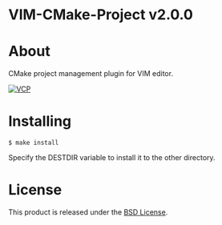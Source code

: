 VIM-CMake-Project v2.0.0
===============

About
=====
CMake project management plugin for VIM editor.

[![VCP](http://i.imgur.com/wGeVbl.png)](http://i.imgur.com/wGeVbl.png)

Installing
==========
  
    $ make install

Specify the DESTDIR variable to install it to the other directory.

License
=======
This product is released under the [BSD License](http://opensource.org/licenses/bsd-3-clause).
